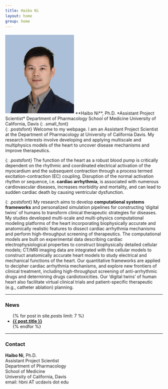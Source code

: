 ```yaml
---
title: Haibo Ni
layout: home
group: home
---
```




<!-- # Welcome to the Wang Lab -->




<div style="display:inline-block;vertical-align:top;float:left;padding-right:1.25em">
<img class="img-fluid" src="/docs/members/HNi_reduce.jpg" alt="Trulli" width="220" max-width="50vw" HSPACE="0" VSPACE="5" >  
<!-- <div> -->
**Haibo Ni**, Ph.D.    
*Assistant Project Scientist*   
Department of Pharmacology  
School of Medicine  
University of California, Davis
{: .small_font}
<!-- </div> -->
</div>


{: .postsfont}
Welcome to my webpage. I am an Assistant Project Scientist at the Department of Pharmacology at University of California Davis. My research interests involve developing and applying multiscale and multiphysics models of the heart to uncover disease mechanisms and improve therapeutics. 

{: .postsfont}
The function of the heart as a robust blood pump is critically dependent on the rhythmic and coordinated electrical activation of the myocardium and the subsequent contraction through a process termed excitation-contraction (EC) coupling. Disruption of the normal activation rhythm or sequence, i.e. **cardiac arrhythmia**, is associated with numerous cardiovascular diseases, increases morbidity and mortality, and can lead to sudden cardiac death by causing ventricular dysfunction.

{: .postsfont}
My research aims to develop **computational systems frameworks** and personalized simulation pipelines for constructing ‘digital twins’ of humans to transform clinical therapeutic strategies for diseases. My studies developed multi-scale and multi-physics computational modeling platforms of the heart incorporating biophysically accurate and anatomically realistic features to dissect cardiac arrhythmia mechanisms and perform high-throughput screening of therapeutics. The computational models are built on experimental data describing cardiac electrophysiological properties to construct biophysically detailed cellular models; CT/MRI imaging data are integrated with the cellular models to construct anatomically accurate heart models to study electrical and mechanical functions of the heart. Our quantitative frameworks are applied to decipher cardiac arrhythmia mechanisms, and explore new frontiers of clinical treatment, including high-throughput screening of anti-arrhythmic drugs and determining drugs cardiotoxicities. Our ‘digital twins’ of human heart also facilitate virtual clinical trials and patient-specific therapeutic (e.g., catheter ablation) planning.  



---


<div markdown="0">



<div class="row" markdown="1">


<div class="col-md-8 col-ms-8">

<h3> News </h3>
<ul>
  {% for post in site.posts limit: 7 %}
    <li><a href="{{ post.url }}"><b>{{ post.title }}</b></a></li>
  {% endfor %}
</ul>
</div>

---
<div class="col-md-4 col-ms-4">



### Contact

**Haibo Ni**, Ph.D.    
Assistant Project Scientist   
Department of Pharmacology  
School of Medicine  
University of California, Davis  
email: hbni AT ucdavis dot edu
</div>



</div>


<!-- <div class="col-sm-12">
  <div markdown="1">
            {% include sidebar.md %}
 </div>

 </div>

</div>
 -->
<div markdown="1">
